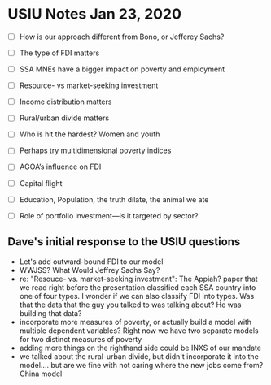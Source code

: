 # USIU Notes Jan 23, 2020

- [ ]	How is our approach different from Bono, or Jefferey Sachs?
- [ ]	The type of FDI matters
- [ ]	SSA MNEs have a bigger impact on poverty and employment
- [ ]	Resource- vs market-seeking investment
- [ ]	Income distribution matters
- [ ]	Rural/urban divide matters
- [ ]	Who is hit the hardest? Women and youth
- [ ]	Perhaps try multidimensional poverty indices
- [ ]	AGOA’s influence on FDI
- [ ]	Capital flight
- [ ]	Education, Population, the truth dilate, the animal we ate
- [ ]	Role of portfolio investment—is it targeted by sector?


## Dave's initial response to the USIU questions
- Let's add outward-bound FDI to our model
- WWJSS? What Would Jeffrey Sachs Say?
- re: "Resouce- vs. market-seeking investment": The Appiah? paper that we read right before the presentation classified each SSA country into one of four types. I wonder if we can also classify FDI into types. Was that the data that the guy you talked to was talking about? He was building that data? 
- incorporate more measures of poverty, or actually build a model with multiple dependent variables? Right now we have two separate models for two distinct measures of poverty
- adding more things on the righthand side could be INXS of our mandate
- we talked about the rural-urban divide, but didn't incorporate it into the model.... but are we fine with not caring where the new jobs come from? China model
